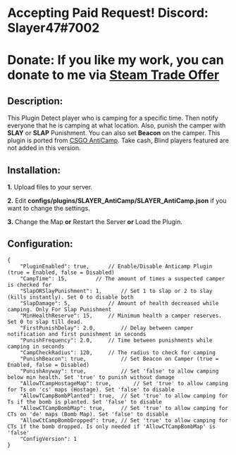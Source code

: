 # Accepting Paid Request! Discord: Slayer47#7002
# Donate: If you like my work, you can donate to me via [Steam Trade Offer](https://bit.ly/3qDpgPd)

## Description:
This Plugin Detect player who is camping for a specific time. Then notify everyone that he is camping at what location. Also, punish the camper with **SLAY** or **SLAP** Punishment. You can also set **Beacon** on the camper. This plugin is ported from [CSGO AntiCamp](https://forums.alliedmods.net/showthread.php?p=895990).  Take cash, Blind players featured are not added in this version.

## Installation:
**1.** Upload files to your server.

**2.** Edit **configs/plugins/SLAYER_AntiCamp/SLAYER_AntiCamp.json** if you want to change the settings.

**3.** Change the Map **or** Restart the Server **or** Load the Plugin.

## Configuration:
```
{
	"PluginEnabled": true,		// Enable/Disable Anticamp Plugin (true = Enabled, false = Disabled)
	"CampTime": 15,			// The amount of times a suspected camper is checked for
	"SlapORSlayPunishment": 1,		// Set 1 to slap or 2 to slay (kills instantly). Set 0 to disable both
	"SlapDamage": 5,			// Amount of health decreased while camping. Only For Slap Punishment
	"MinHealthReserve": 15,		// Minimum health a camper reserves. Set 0 to slap till dead.
	"FirstPunishDelay": 2.0,		// Delay between camper notification and first punishment in seconds
	"PunishFrequency": 2.0,		// Time between punishments while camping in seconds
	"CampCheckRadius": 120,		// The radius to check for camping
	"PunishBeacon": true,			// Set Beacon on Camper (true = Enabled, false = Disabled)
	"PunishAnyway": true,			// Set 'false' to allow camping below min health. Set 'true' to punish without damage
	"AllowTCampHostageMap": true,		// Set 'true' to allow camping for Ts on 'cs' maps (Hostage). Set 'false' to disable
	"AllowTCampBombPlanted": true,	// Set 'true' to allow camping for Ts if the bomb is planted. Set 'false' to disable
	"AllowCTCampBombMap": true,		// Set 'true' to allow camping for CTs on 'de' maps (Bomb Map). Set 'false' to disable
	"AllowCtCampBombDropped": true,	// Set 'true' to allow camping for CTs if the bomb dropped. Is only needed if 'AllowCTCampBombMap' is 'false'
	"ConfigVersion": 1
}
```
